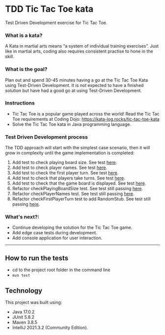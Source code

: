 # TDD Tic Tac Toe kata
Test Driven Development exercise for Tic Tac Toe.

### What is a kata?

A Kata in martial arts means “a system of individual training exercises”. Just like in martial arts, coding also requires consistent practise to hone in the skill.

### What is the goal?

Plan out and spend 30-45 minutes having a go at the Tic Tac Toe Kata using Test-Driven Development. It is not expected to have a finished solution but have had a good go at using Test-Driven Development.

### Instructions

- Tic Tac Toe is a popular game played across the world! Read the Tic Tac Toe requirements at Coding Dojo: https://kata-log.rocks/tic-tac-toe-kata
- Solve the Tic Tac Toe kata in Java programming language.

### Test Driven Development process

The TDD approach will start with the simplest case scenario, then it will grow in complexity until the game implementation is completed:

1) Add test to check playing board size. See test [here](https://htmlview.glitch.me/?https://github.com/abcpaem/tdd-tic-tac-toe-kata/blob/main/docs/TestResults01.html).
2) Add test to check player names. See test [here](https://htmlview.glitch.me/?https://github.com/abcpaem/tdd-tic-tac-toe-kata/blob/main/docs/TestResults02.html).
3) Add test to check the first player turn. See test [here](https://htmlview.glitch.me/?https://github.com/abcpaem/tdd-tic-tac-toe-kata/blob/main/docs/TestResults03.html).
4) Add test to check that players take turns. See test [here](https://htmlview.glitch.me/?https://github.com/abcpaem/tdd-tic-tac-toe-kata/blob/main/docs/TestResults04.html).
5) Add test to check that the game board is displayed. See test [here](https://htmlview.glitch.me/?https://github.com/abcpaem/tdd-tic-tac-toe-kata/blob/main/docs/TestResults05.html).
6) Refactor checkPlayingBoardSize test. See test still passing [here](https://htmlview.glitch.me/?https://github.com/abcpaem/tdd-tic-tac-toe-kata/blob/main/docs/TestResults06.html).
7) Refactor checkPlayerNames test. See test still passing [here](https://htmlview.glitch.me/?https://github.com/abcpaem/tdd-tic-tac-toe-kata/blob/main/docs/TestResults07.html).
8) Refactor checkFirstPlayerTurn test to add RandomStub. See test still passing [here](https://htmlview.glitch.me/?https://github.com/abcpaem/tdd-tic-tac-toe-kata/blob/main/docs/TestResults08.html).


### What's next?:
- Continue developing the solution for the Tic Tac Toe game.
- Add edge case tests during development.
- Add console application for user interaction.

---
## How to run the tests
- cd to the project root folder in the command line
- ``mvn test``

## Technology
This project was built using:
- Java 17.0.2
- JUnit 5.8.2
- Maven 3.8.5
- IntelliJ 2021.3.2 (Community Edition).